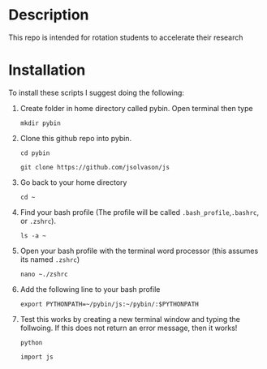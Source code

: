 # Description

This repo is intended for rotation students to accelerate their research

# Installation

To install these scripts I suggest doing the following:

1. Create folder in home directory called pybin. Open terminal then type 

    ```mkdir pybin```

2. Clone this github repo into pybin. 
    
    ```cd pybin``` 
    
    ```git clone https://github.com/jsolvason/js```
    
3. Go back to your home directory 

    ```cd ~```

4. Find your bash profile (The profile will be called ```.bash_profile```,```.bashrc```, or ```.zshrc```).

    ```ls -a ~``` 

5. Open your bash profile with the terminal word processor (this assumes its named ```.zshrc```) 

    ```nano ~./zshrc```

6. Add the following line to your bash profile 

    ```export PYTHONPATH=~/pybin/js:~/pybin/:$PYTHONPATH```


7. Test this works by creating a new terminal window and typing the follwoing. If this does not return an error message, then it works!

    ```python```

    ```import js``` 

